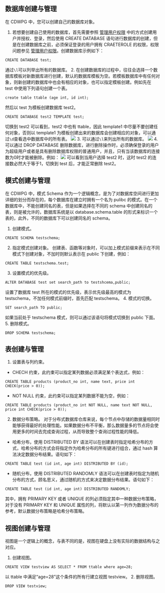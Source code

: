 ## 数据库创建与管理
在 CDWPG 中，您可以创建自己的数据库对象。
1. 若想要创建自己使用的数据库，首先需要参照 [管理用户权限](https://cloud.tencent.com/document/product/878/20072) 中的方式创建用户并授权、登录，然后使用 CREATE DATABASE 语句进行数据库的创建，但是在创建数据库之前，必须保证登录的用户拥有 CRAETEROLE 的权限，权限问题参见 [管理用户权限](https://cloud.tencent.com/document/product/878/20072)。创建数据库示例如下：
```
CREATE DATABASE test;
```
通过`\l`可以列举出所有的数据库。
2. 在创建数据库的过程中，往往会选择一个数据库模板对新数据库进行创建，默认的数据库模板为空。若模板数据库中有任何对象，则新创建的数据库中也会有相应的对象，也可以指定模板创建。例如先在 test 中使用下列语句创建一个表。
```
create table ttable (age int, id int);
```
然后以 test 为模板创建数据库 test2。
```
CREATE DATABASE test2 TEMPLATE test;
```
切换到 test2 可以看到，test2 中也有 ttable，因此 template1 中尽量不要创建任何对象，否则以 template1 为模板创建出来的数据库会创建相应的对象，可以通过`\d`查看选中数据库中的所有表。
![](https://main.qcloudimg.com/raw/8ba903080f7f7edebbd50e881b78e4cf.png)
3. 可以通过`\l`来列出所有的数据库。
![](https://main.qcloudimg.com/raw/7d2a2b6cceb52670e480d8a9a844208d.png)
4. 可以通过 DROP DATABASE 删除数据库，进行删除操作时，必须确保登录的用户为超级用户或者是具有删除数据库权限的普通用户，并且，只有当该数据库的连接数为0时才能被删除。例如：
![](https://main.qcloudimg.com/raw/b74b0ac10a534b05010a2f614360a06f.png)
可以看到当用户选择 test2 时，这时 test2 的连接数必然大于等于1，切换到 test 后，才能正常删除 test2。

## 模式创建与管理
在 CDWPG 中，模式 Schema 作为一个逻辑概念，是为了对数据库空间进行更加详细的划分而存在的，每个数据库在建立时拥有一个名为 pulibc 的模式。在一个数据库中，不能创建同名的表，但是如果选择在不同的 schema 中创建同名的表，则是被允许的，数据库系统是以 database.schema.table 的形式来标识一个表的，此外，不同的数据库下可以创建同名的 schema。

1. 创建模式。
```
CREATE SCHEMA testschema;
```
2. 指定模式创建对象。
创建表、函数等对象时，可以加上模式前缀来表示在不同模式下创建对象，不加时则默认表示在 public 下创建，例如：
```
CREATE TABLE testschema.test;
```
3. 设置模式的优先级。
```
ALTER DATABASE test set search_path to testshcema,public;
```
设置了数据库 test 所在的模式的优先级，表示优先级最高的模式为 testschema，不加任何模式前缀时，首先匹配 testschema。
4. 模式的切换。
```
SET search_path TO public;
```
如果当前处于 testschema 模式，则可以通过该语句将模式切换到 public 下面。
5. 删除模式。
```
DROP SCHEMA testschema;
```

## 表创建与管理
1. 设置表与列约束。
 - CHECH 约束，此约束可以指定某列数据必须满足某个表达式，例如：
```
CREATE TABLE products (product_no int, name text, price int CHECK(price > 0));
```	 
 - NOT NULL 约束，此约束可以指定某列数据不能为空，例如：
```
CREATE TABLE products (product_no int NOT NULL, name text NOT NULL, price int CHECK(price > 0));
```
2. 数据分布策略。
对于分布式数据库仓库来说，每个节点中存储的数据量相同时能够获得最好的处理性能。如果数据分布不平衡，那么数据量多的节点将会使用更多的时间去完成查询过程，从而导致整个查询过程性能的降低。
 - 哈希分布，使用 DISTRIBUTED BY 语法可以在创建表时指定哈希分布的方式，哈希分布的方式会将指定作为哈希分布的所有键进行组合，通过 hash 算法决定数据分布结果。语句如下：
```
CREATE TABLE test (id int, age int) DISTRIBUTED BY (id);
```
 - 随机分布，使用 DISTRIBUTED RANDOMLY 语法可以在创建表时指定为随机分布的方式，顾名思义，通过随机的方式来决定数据分布结果。语句如下：
```
CREATE TABLE test (id int, age int) DISTRIBUTED RANDOMLY;
```
其中，拥有 PRIMARY KEY 或者 UNIQUE 的列必须指定其中一种数据分布策略，对于没有 PRIMARY KEY 和 UNIQUE 属性的列，将默认以第一列作为数据分布的参考，默认数据分布策略是哈希分布策略。

## 视图创建与管理
视图是一个逻辑上的概念，与表不同的是，视图在硬盘上没有实际的数据结构与之对应。
1. 创建视图。
```
CREATE VIEW testview AS SELECT * FROM ttable where age=28;
```
以 ttable 中满足“age=28”这个条件的所有行建立视图 testview。
2. 删除视图。
```
DROP VIEW testview;
```

